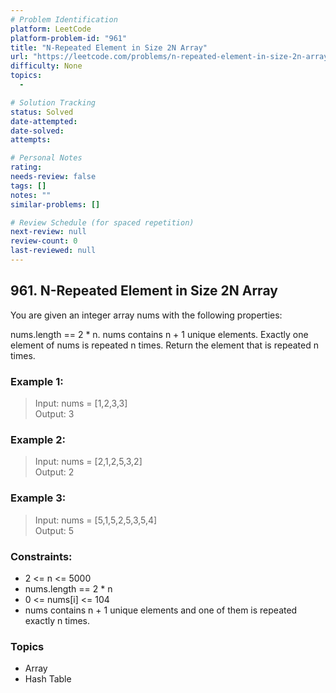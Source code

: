 ```yaml
---
# Problem Identification
platform: LeetCode
platform-problem-id: "961"
title: "N-Repeated Element in Size 2N Array"
url: "https://leetcode.com/problems/n-repeated-element-in-size-2n-array/"
difficulty: None
topics:
  -

# Solution Tracking
status: Solved
date-attempted:
date-solved:
attempts:

# Personal Notes
rating:
needs-review: false
tags: []
notes: ""
similar-problems: []

# Review Schedule (for spaced repetition)
next-review: null
review-count: 0
last-reviewed: null
---
```


## 961. N-Repeated Element in Size 2N Array
You are given an integer array nums with the following properties:

nums.length == 2 * n.
nums contains n + 1 unique elements.
Exactly one element of nums is repeated n times.
Return the element that is repeated n times.

### Example 1:

> Input: nums = [1,2,3,3]<br/>
> Output: 3

### Example 2:

> Input: nums = [2,1,2,5,3,2]<br/>
> Output: 2

### Example 3:

> Input: nums = [5,1,5,2,5,3,5,4]<br/>
> Output: 5
 
### Constraints:

- 2 <= n <= 5000
- nums.length == 2 * n
- 0 <= nums[i] <= 104
- nums contains n + 1 unique elements and one of them is repeated exactly n times.

### Topics

- Array
- Hash Table